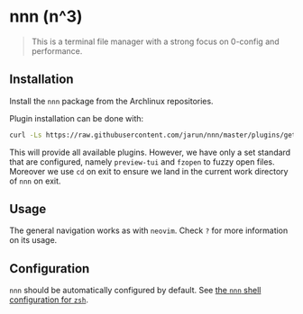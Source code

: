 # nnn (n^3)

> This is a terminal file manager with a strong focus on 0-config and performance.


## Installation

Install the `nnn` package from the Archlinux repositories.

Plugin installation can be done with:

```bash
curl -Ls https://raw.githubusercontent.com/jarun/nnn/master/plugins/getplugs | sh
```

This will provide all available plugins. However, we have only a set standard that are configured,
namely `preview-tui` and `fzopen` to fuzzy open files. Moreover we use `cd` on exit to ensure we
land in the current work directory of `nnn` on exit.

## Usage

The general navigation works as with `neovim`. Check `?` for more information on its usage.

## Configuration

`nnn` should be automatically configured by default. See [the `nnn` shell configuration for
`zsh`][1].

[1]: ../zsh/zsh/nnn.zsh


